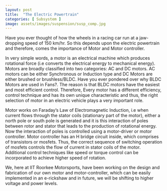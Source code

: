 ```yaml
---
layout: post
title:  "The Electric Powertrain"
categories: [ Subsystem ]
image: assets/images/suspension/susp_comp.jpg
---
```

Have you ever thought of how the wheels in a racing car run at a jaw-dropping speed of 150 km/hr. So this depends upon the electric powertrain and therefore, comes the importance of Motor and Motor controller.

In very simple words, a motor is an electrical machine which produces rotational force (i.e converts the electrical energy to mechanical energy). Motors are broadly classified into two categories: AC and DC motors. AC motors can be either Synchronous or Induction type and DC Motors are either brushed or brushless/BLDC. Have you ever pondered over why BLDC Motors are used in Fans?. The reason is that BLDC motors have the easiest and most efficient control. Therefore, Every motor has a different efficiency, control technique and has its own unique characteristic and thus, the right selection of motor in an electric vehicle plays a very important role. 

Motor works on Faraday’s Law of Electromagnetic Induction, i.e when current flows through the stator coils (stationary part of the motor), either a north pole or south pole is generated and it is this interaction of poles between rotor and stator that leads to the production of rotational energy. Now the interaction of poles is controlled using a motor-driver or motor controller. Motor controller has an H bridge circuit inside, which comprises of transistors or mosfets. Thus, the correct sequence of switching operation of mosfets controls the flow of current in stator coils of the motor. Additional control techniques like speed or torque control can be incorporated to achieve higher speed of rotation.

We, here at IIT Roorkee Motorsports, have been working on the design and fabrication of our own motor and motor-controller, which can be easily implemented in an e-rickshaw and in future, we will be shifting to higher voltage and power levels.